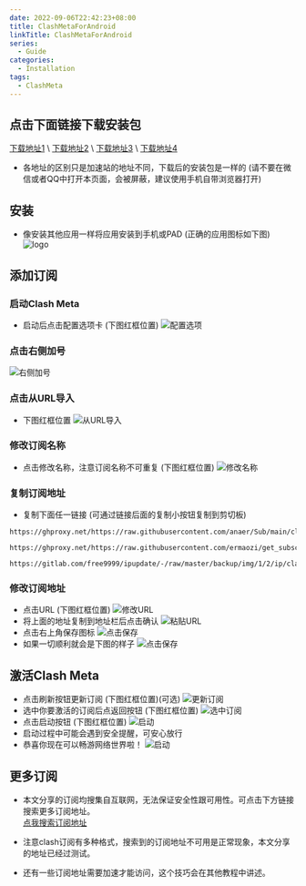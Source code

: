 ```yaml
---
date: 2022-09-06T22:42:23+08:00
title: ClashMetaForAndroid
linkTitle: ClashMetaForAndroid
series: 
  - Guide
categories:
  - Installation
tags:
  - ClashMeta
---
```


## 点击下面链接下载安装包

 [下载地址1](https://ghproxy.net/https://github.com/MetaCubeX/ClashMetaForAndroid/releases/download/v2.10.2/cmfa-2.10.2-meta-universal-release.apk) \ 
 [下载地址2](https://mirror.ghproxy.com/https://github.com/MetaCubeX/ClashMetaForAndroid/releases/download/v2.10.2/cmfa-2.10.2-meta-universal-release.apk) \ 
 [下载地址3](https://github.moeyy.xyz/https://github.com/MetaCubeX/ClashMetaForAndroid/releases/download/v2.10.2/cmfa-2.10.2-meta-universal-release.apk) \ 
 [下载地址4](https://cf.ghproxy.cc/https://github.com/MetaCubeX/ClashMetaForAndroid/releases/download/v2.10.2/cmfa-2.10.2-meta-universal-release.apk)
 
 - 各地址的区别只是加速站的地址不同，下载后的安装包是一样的 (请不要在微信或者QQ中打开本页面，会被屏蔽，建议使用手机自带浏览器打开)

## 安装
 
 - 像安装其他应用一样将应用安装到手机或PAD (正确的应用图标如下图)  
 ![logo](cmfalogo.png)

## 添加订阅

 ### 启动Clash Meta
 - 启动后点击配置选项卡 (下图红框位置)
 ![配置选项](cmfa1.png)

 ### 点击右侧加号
 ![右侧加号](cmfa2.png)

 ### 点击从URL导入
 - 下图红框位置
 ![从URL导入](cmfa3.png)
 
 ### 修改订阅名称
 - 点击修改名称，注意订阅名称不可重复 (下图红框位置)
 ![修改名称](cmfa4.png)

 ### 复制订阅地址
  - 复制下面任一链接 (可通过链接后面的复制小按钮复制到剪切板)
   ```text
   https://ghproxy.net/https://raw.githubusercontent.com/anaer/Sub/main/clash.yaml
   ```

   ```text
   https://ghproxy.net/https://raw.githubusercontent.com/ermaozi/get_subscribe/main/subscribe/clash.yml
   ```

   ```text
   https://gitlab.com/free9999/ipupdate/-/raw/master/backup/img/1/2/ip/clash.meta2/1/config.yaml
   ```

 ### 修改订阅地址
 - 点击URL (下图红框位置)
 ![修改URL](cmfa5.png)
 - 将上面的地址复制到地址栏后点击确认
 ![粘贴URL](cmfa6.png)
 - 点击右上角保存图标
 ![点击保存](cmfa7.png)
 - 如果一切顺利就会是下图的样子
 ![点击保存](cmfa8.png)

## 激活Clash Meta
 - 点击刷新按钮更新订阅 (下图红框位置)(可选)
 ![更新订阅](cmfa12.png)
 - 选中你要激活的订阅后点返回按钮 (下图红框位置)
 ![选中订阅](cmfa9.png)
 - 点击启动按钮 (下图红框位置)
 ![启动](cmfa10.png)
 - 启动过程中可能会遇到安全提醒，可安心放行
 - 恭喜你现在可以畅游网络世界啦！
 ![启动](cmfa11.png)
 
## 更多订阅
 - 本文分享的订阅均搜集自互联网，无法保证安全性跟可用性。可点击下方链接搜索更多订阅地址。   
  [点我搜索订阅地址](https://www.google.com/search?q=clash.meta+%E8%AE%A2%E9%98%85+github&oq=clash+%E8%AE%A2%E9%98%85+github)

 - 注意clash订阅有多种格式，搜索到的订阅地址不可用是正常现象，本文分享的地址已经过测试。
 - 还有一些订阅地址需要加速才能访问，这个技巧会在其他教程中讲述。
